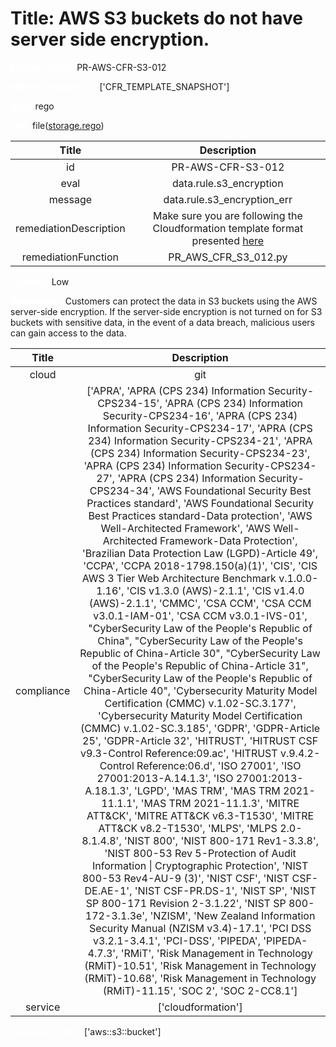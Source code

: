 



# Title: AWS S3 buckets do not have server side encryption.


***<font color="white">Master Test Id:</font>*** PR-AWS-CFR-S3-012

***<font color="white">Master Snapshot Id:</font>*** ['CFR_TEMPLATE_SNAPSHOT']

***<font color="white">type:</font>*** rego

***<font color="white">rule:</font>*** file([storage.rego])  
  
  
  
  

|Title|Description|
| :---: | :---: |
|id|PR-AWS-CFR-S3-012|
|eval|data.rule.s3_encryption|
|message|data.rule.s3_encryption_err|
|remediationDescription|Make sure you are following the Cloudformation template format presented <a href='https://docs.aws.amazon.com/AWSCloudFormation/latest/UserGuide/aws-properties-s3-bucket.html' target='_blank'>here</a>|
|remediationFunction|PR_AWS_CFR_S3_012.py|


***<font color="white">Severity:</font>*** Low

***<font color="white">Description:</font>*** Customers can protect the data in S3 buckets using the AWS server-side encryption. If the server-side encryption is not turned on for S3 buckets with sensitive data, in the event of a data breach, malicious users can gain access to the data.  
  
  

|Title|Description|
| :---: | :---: |
|cloud|git|
|compliance|['APRA', 'APRA (CPS 234) Information Security-CPS234-15', 'APRA (CPS 234) Information Security-CPS234-16', 'APRA (CPS 234) Information Security-CPS234-17', 'APRA (CPS 234) Information Security-CPS234-21', 'APRA (CPS 234) Information Security-CPS234-23', 'APRA (CPS 234) Information Security-CPS234-27', 'APRA (CPS 234) Information Security-CPS234-34', 'AWS Foundational Security Best Practices standard', 'AWS Foundational Security Best Practices standard-Data protection', 'AWS Well-Architected Framework', 'AWS Well-Architected Framework-Data Protection', 'Brazilian Data Protection Law (LGPD)-Article 49', 'CCPA', 'CCPA 2018-1798.150(a)(1)', 'CIS', 'CIS AWS 3 Tier Web Architecture Benchmark v.1.0.0-1.16', 'CIS v1.3.0 (AWS)-2.1.1', 'CIS v1.4.0 (AWS)-2.1.1', 'CMMC', 'CSA CCM', 'CSA CCM v3.0.1-IAM-01', 'CSA CCM v3.0.1-IVS-01', "CyberSecurity Law of the People's Republic of China", "CyberSecurity Law of the People's Republic of China-Article 30", "CyberSecurity Law of the People's Republic of China-Article 31", "CyberSecurity Law of the People's Republic of China-Article 40", 'Cybersecurity Maturity Model Certification (CMMC) v.1.02-SC.3.177', 'Cybersecurity Maturity Model Certification (CMMC) v.1.02-SC.3.185', 'GDPR', 'GDPR-Article 25', 'GDPR-Article 32', 'HITRUST', 'HITRUST CSF v9.3-Control Reference:09.ac', 'HITRUST v.9.4.2-Control Reference:06.d', 'ISO 27001', 'ISO 27001:2013-A.14.1.3', 'ISO 27001:2013-A.18.1.3', 'LGPD', 'MAS TRM', 'MAS TRM 2021-11.1.1', 'MAS TRM 2021-11.1.3', 'MITRE ATT&CK', 'MITRE ATT&CK v6.3-T1530', 'MITRE ATT&CK v8.2-T1530', 'MLPS', 'MLPS 2.0-8.1.4.8', 'NIST 800', 'NIST 800-171 Rev1-3.3.8', 'NIST 800-53 Rev 5-Protection of Audit Information \| Cryptographic Protection', 'NIST 800-53 Rev4-AU-9 (3)', 'NIST CSF', 'NIST CSF-DE.AE-1', 'NIST CSF-PR.DS-1', 'NIST SP', 'NIST SP 800-171 Revision 2-3.1.22', 'NIST SP 800-172-3.1.3e', 'NZISM', 'New Zealand Information Security Manual (NZISM v3.4)-17.1', 'PCI DSS v3.2.1-3.4.1', 'PCI-DSS', 'PIPEDA', 'PIPEDA-4.7.3', 'RMiT', 'Risk Management in Technology (RMiT)-10.51', 'Risk Management in Technology (RMiT)-10.68', 'Risk Management in Technology (RMiT)-11.15', 'SOC 2', 'SOC 2-CC8.1']|
|service|['cloudformation']|


***<font color="white">Resource Types:</font>*** ['aws::s3::bucket']


[storage.rego]: https://github.com/prancer-io/prancer-compliance-test/tree/master/aws/iac/storage.rego
